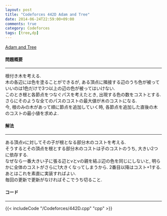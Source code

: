 ```yaml
---
layout: post
title: "Codeforces 442D Adam and Tree"
date: 2014-06-24T22:59:00+09:00
comments: true
category: Codeforces
tags: [tree,dp]
---
```


[Adam and Tree](http://codeforces.com/problemset/problem/442/D)

#### 問題概要

****

根付き木を考える.  
木の各辺には色を塗ることができるが, ある頂点に隣接する辺のうち色が被っていいのは1色だけで3つ以上の辺の色が被ってはいけない.  
このとき根と各節点をつなぐパスを考えたとき, 出現する色の数をコストとする.  
さらにそのような全てのパスのコストの最大値が木のコストになる.  
今, 根のみの木があって順に節点を追加していく時, 各節点を追加した直後の木のコストの最小値を求めよ.

#### 解法

****

ある頂点vに対してその子が根となる部分木のコストを考える.  
そうするとその頂点を根とする部分木のコストは子のコストのうち, 大きい2つに依存する.  
なぜなら一番大きい子に張る辺とvとvの親を結ぶ辺の色を同じにしないと, 明らかに全体のコストがさらに1大きくなってしまうから. 2番目以降はコスト+1する.  
あとはこれを素直に実装すればよい.  
毎回の更新で更新がなければそこでうち切ること.  

#### コード

****

{{< includeCode "/Codeforces/442D.cpp" "cpp" >}}
